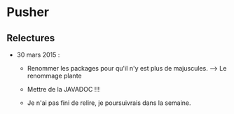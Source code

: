 Pusher
======

## Relectures

- 30 mars 2015 :
    - Renommer les packages pour qu'il n'y est plus de majuscules.
    	--> Le renommage plante
    
   - Mettre de la JAVADOC !!!
   - Je n'ai pas fini de relire, je poursuivrais dans la semaine.
